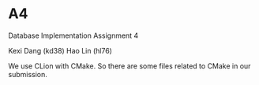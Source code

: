 # A4
Database Implementation Assignment 4

Kexi Dang (kd38)
Hao Lin (hl76)

We use CLion with CMake. So there are some files related to CMake in our submission.